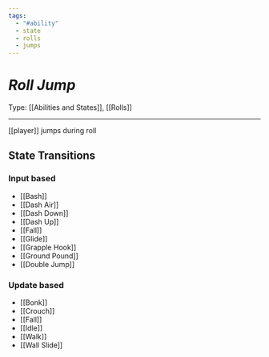 ```yaml
---
tags:
  - "#ability"
  - state
  - rolls
  - jumps
---
```

# _Roll Jump_

Type: [[Abilities and States]], [[Rolls]]

----


[[player]] jumps during roll


## State Transitions

### Input based

* [[Bash]]
* [[Dash Air]]
* [[Dash Down]]
* [[Dash Up]]
* [[Fall]]
* [[Glide]]
* [[Grapple Hook]]
* [[Ground Pound]]
* [[Double Jump]]

### Update based

* [[Bonk]]
* [[Crouch]]
* [[Fall]]
* [[Idle]]
* [[Walk]]
* [[Wall Slide]]
